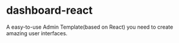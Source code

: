 # dashboard-react
A easy-to-use Admin Template(based on React) you need to create amazing user interfaces.

